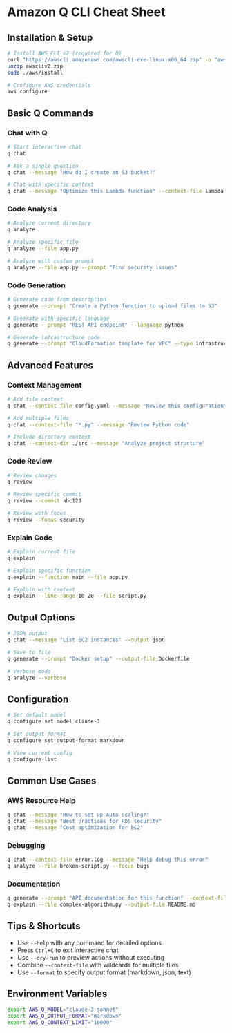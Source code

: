 # Amazon Q CLI Cheat Sheet

## Installation & Setup

```bash
# Install AWS CLI v2 (required for Q)
curl "https://awscli.amazonaws.com/awscli-exe-linux-x86_64.zip" -o "awscliv2.zip"
unzip awscliv2.zip
sudo ./aws/install

# Configure AWS credentials
aws configure
```

## Basic Q Commands

### Chat with Q
```bash
# Start interactive chat
q chat

# Ask a single question
q chat --message "How do I create an S3 bucket?"

# Chat with specific context
q chat --message "Optimize this Lambda function" --context-file lambda.py
```

### Code Analysis
```bash
# Analyze current directory
q analyze

# Analyze specific file
q analyze --file app.py

# Analyze with custom prompt
q analyze --file app.py --prompt "Find security issues"
```

### Code Generation
```bash
# Generate code from description
q generate --prompt "Create a Python function to upload files to S3"

# Generate with specific language
q generate --prompt "REST API endpoint" --language python

# Generate infrastructure code
q generate --prompt "CloudFormation template for VPC" --type infrastructure
```

## Advanced Features

### Context Management
```bash
# Add file context
q chat --context-file config.yaml --message "Review this configuration"

# Add multiple files
q chat --context-file "*.py" --message "Review Python code"

# Include directory context
q chat --context-dir ./src --message "Analyze project structure"
```

### Code Review
```bash
# Review changes
q review

# Review specific commit
q review --commit abc123

# Review with focus
q review --focus security
```

### Explain Code
```bash
# Explain current file
q explain

# Explain specific function
q explain --function main --file app.py

# Explain with context
q explain --line-range 10-20 --file script.py
```

## Output Options

```bash
# JSON output
q chat --message "List EC2 instances" --output json

# Save to file
q generate --prompt "Docker setup" --output-file Dockerfile

# Verbose mode
q analyze --verbose
```

## Configuration

```bash
# Set default model
q configure set model claude-3

# Set output format
q configure set output-format markdown

# View current config
q configure list
```

## Common Use Cases

### AWS Resource Help
```bash
q chat --message "How to set up Auto Scaling?"
q chat --message "Best practices for RDS security"
q chat --message "Cost optimization for EC2"
```

### Debugging
```bash
q chat --context-file error.log --message "Help debug this error"
q analyze --file broken-script.py --focus bugs
```

### Documentation
```bash
q generate --prompt "API documentation for this function" --context-file api.py
q explain --file complex-algorithm.py --output-file README.md
```

## Tips & Shortcuts

- Use `--help` with any command for detailed options
- Press `Ctrl+C` to exit interactive chat
- Use `--dry-run` to preview actions without executing
- Combine `--context-file` with wildcards for multiple files
- Use `--format` to specify output format (markdown, json, text)

## Environment Variables

```bash
export AWS_Q_MODEL="claude-3-sonnet"
export AWS_Q_OUTPUT_FORMAT="markdown"
export AWS_Q_CONTEXT_LIMIT="10000"
```